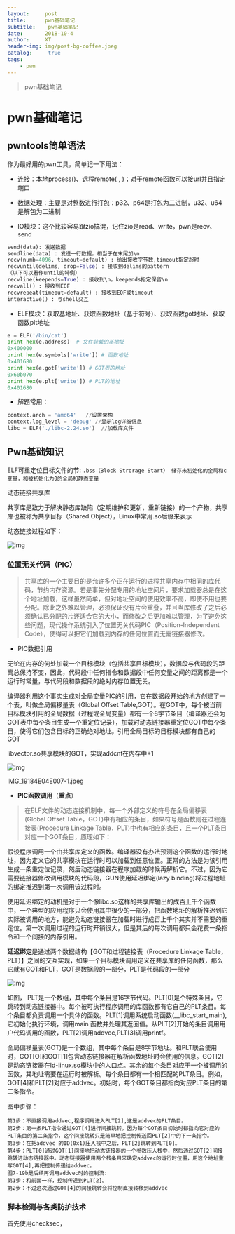 ```yaml
---
layout:     post
title:      pwn基础笔记
subtitle:    pwn基础笔记
date:       2018-10-4
author:     XT
header-img: img/post-bg-coffee.jpeg
catalog: 	 true
tags:
    - pwn
---
```



> pwn基础笔记

# pwn基础笔记

## pwntools简单语法

作为最好用的pwn工具，简单记一下用法：

- 连接：本地process()、远程remote( , )；对于remote函数可以接url并且指定端口

- 数据处理：主要是对整数进行打包：p32、p64是打包为二进制，u32、u64是解包为二进制

- IO模块：这个比较容易跟zio搞混，记住zio是read、write，pwn是recv、send

```python
send(data): 发送数据
sendline(data) : 发送一行数据，相当于在末尾加\n      
recv(numb=4096, timeout=default) : 给出接收字节数,timeout指定超时
recvuntil(delims, drop=False) : 接收到delims的pattern
（以下可以看作until的特例）
recvline(keepends=True) : 接收到\n，keepends指定保留\n
recvall() : 接收到EOF
recvrepeat(timeout=default) : 接收到EOF或timeout
interactive() : 与shell交互
```

- ELF模块：获取基地址、获取函数地址（基于符号）、获取函数got地址、获取函数plt地址

```python
e = ELF('/bin/cat')
print hex(e.address)  # 文件装载的基地址
0x400000
print hex(e.symbols['write']) # 函数地址
0x401680
print hex(e.got['write']) # GOT表的地址
0x60b070
print hex(e.plt['write']) # PLT的地址
0x401680
```

  

- 解题常用：

```python
context.arch = 'amd64'   //设置架构
context.log_level = 'debug' //显示log详细信息
libc = ELF('./libc-2.24.so')  //加载库文件
```

## Pwn基础知识

ELF可重定位目标文件的节:
`.bss（Block Strorage Start） 储存未初始化的全局和c变量，和被初始化为0的全局和静态变量` 

 动态链接共享库

共享库是致力于解决静态库缺陷（定期维护和更新，重新链接）的一个产物，共享库也被称为共享目标（Shared Object），Linux中常用.so后缀来表示

动态链接过程如下：

![img](http://upload-images.jianshu.io/upload_images/7877300-c792cafd43e269e8.jpeg?imageMogr2/auto-orient/strip%7CimageView2/2/w/1000/format/webp)

### 位置无关代码（PIC）

> 共享库的一个主要目的是允许多个正在运行的进程共享内存中相同的库代码，节约内存资源。若是事先分配专用的地址空间片，要求加载器总是在这个地址加载，这样虽然简单，但对地址空间的使用效率不高，即使不用也要分配。除此之外难以管理，必须保证没有片会重叠，并且当库修改了之后必须确认已分配的片还适合它的大小，而修改之后更加难以管理，为了避免这些问题，现代操作系统引入了位置无关代码PIC（Position-Independent Code），使得可以把它们加载到内存的任何位置而无需链接器修改。

- PIC数据引用

无论在内存的何处加载一个目标模块（包括共享目标模块），数据段与代码段的距离总保持不变，因此，代码段中任何指令和数据段中任何变量之间的距离都是一个运行时常量，与代码段和数据段的绝对内存位置无关。

编译器利用这个事实生成对全局变量PIC的引用，它在数据段开始的地方创建了一个表，叫做全局偏移量表（Global Offset Table,GOT）。在GOT中，每个被当前目标模块引用的全局数据（过程或全局变量）都有一个8字节条目（编译器还会为GOT表中每个条目生成一个重定位记录），加载时动态链接器重定位GOT中每个条目，使得它们包含目标的正确绝对地址。引用全局目标的目标模块都有自己的GOT

libvector.so共享模块的GOT，实现addcnt在内存中+1

![img](http://upload-images.jianshu.io/upload_images/7877300-21f771ae471744d7.jpeg?imageMogr2/auto-orient/strip%7CimageView2/2/w/1000/format/webp)

IMG_19184E04E007-1.jpeg

-  **PIC函数调用**（**重点**）

> 在ELF文件的动态连接机制中，每一个外部定义的符号在全局偏移表 (Global Offset Table，GOT)中有相应的条目，如果符号是函数则在过程连接表(Procedure Linkage Table，PLT)中也有相应的条目，且一个PLT条目对应一个GOT条目，原理如下：

假设程序调用一个由共享库定义的函数。编译器没有办法预测这个函数的运行时地址，因为定义它的共享模块在运行时可以加载到任意位置。正常的方法是为该引用生成一条重定位记录，然后动态链接器在程序加载的时候再解析它。不过，因为它需要链接器修改调用模块的代码段，GUN使用延迟绑定(lazy binding)将过程地址的绑定推迟到第一次调用该过程时。

使用延迟绑定的动机是对于一个像libc.so这样的共享库输出的成百上千个函数中，一个典型的应用程序只会使用其中很少的一部分，把函数地址的解析推迟到它实际被调用的地方，能避免动态链接器在加载时进行成百上千个其实并不需要的重定位。第一次调用过程的运行时开销很大，但是其后的每次调用都只会花费一条指令和一个间接的内存引用。

**延迟绑定**是通过两个数据结构【GOT和过程链接表（Procedure Linkage Table，PLT）】之间的交互实现，如果一个目标模块调用定义在共享库的任何函数，那么它就有GOT和PLT，GOT是数据段的一部分，PLT是代码段的一部分

![img](http://upload-images.jianshu.io/upload_images/7877300-ef6f2fb45c45774b.jpeg?imageMogr2/auto-orient/strip%7CimageView2/2/w/1000/format/webp)

如图，
 PLT是一个数组，其中每个条目是16字节代码。PLT[0]是个特殊条目，它跳转到动态链接器中。每个被可执行程序调用的库函数都有它自己的PLT条目。每个条目都负责调用一个具体的函数。PLT[1]调用系统启动函数(__libc_start_main),它初始化执行环境，调用main 函数并处理其返回值。从PLT[2]开始的条目调用用户代码调用的函数，PLT[2]调用addvec,PLT[3]调用printf。

全局偏移量表(GOT)是一个数组，其中每个条目是8字节地址。和PLT联合使用时，GOT[O]和GOT[1]包含动态链接器在解析函数地址时会使用的信息。GOT[2]是动态链接器在ld-linux.so模块中的人口点。其余的每个条目对应于一个被调用的函数，其地址需要在运行时被解析。每个条目都有一个相匹配的PLT条目。例如，GOT[4]和PLT[2]对应于addvec。初始时，每个GOT条目都指向对应PLT条目的第二条指令。

图中步骤：

```
第1步：不直接调用addvec,程序调用进入PLT[2],这是addvec的PLT条目。
第2步：第一条PLT指令通过GOT[4]进行间接跳转。因为每个GOT条目初始时都指向它对应的PLT条目的第二条指令，这个间接跳转只是简单地把控制传送回PLT[2]中的下一条指令。
第3步：在把addvec 的ID(0x1)压人栈中之后，PLT[2]跳转到PLT[0]。
第4步：PLT[0]通过GOT[1]间接地把动态链接器的一个参数压人栈中，然后通过GOT[2]间接跳转进动态链接器中。动态链接器使用两个栈条目来确定addvec的运行时位置，用这个地址重写GOT[4],再把控制传递给addvec。
图7-19b是后续再调用addvec时的控制流:
第1步：和前面一样，控制传递到PLT[2]。
第2步：不过这次通过GOT[4]的间接跳转会将控制直接转移到addvec
```

 

 

### 脚本检测与各类防护技术

首先使用checksec，